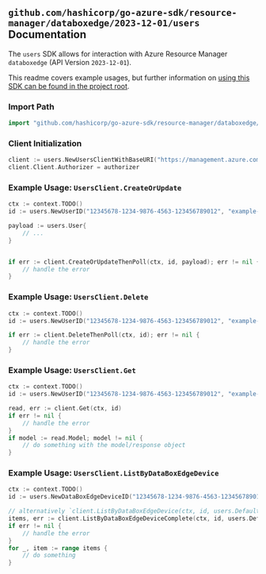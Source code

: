
## `github.com/hashicorp/go-azure-sdk/resource-manager/databoxedge/2023-12-01/users` Documentation

The `users` SDK allows for interaction with Azure Resource Manager `databoxedge` (API Version `2023-12-01`).

This readme covers example usages, but further information on [using this SDK can be found in the project root](https://github.com/hashicorp/go-azure-sdk/tree/main/docs).

### Import Path

```go
import "github.com/hashicorp/go-azure-sdk/resource-manager/databoxedge/2023-12-01/users"
```


### Client Initialization

```go
client := users.NewUsersClientWithBaseURI("https://management.azure.com")
client.Client.Authorizer = authorizer
```


### Example Usage: `UsersClient.CreateOrUpdate`

```go
ctx := context.TODO()
id := users.NewUserID("12345678-1234-9876-4563-123456789012", "example-resource-group", "dataBoxEdgeDeviceName", "userName")

payload := users.User{
	// ...
}


if err := client.CreateOrUpdateThenPoll(ctx, id, payload); err != nil {
	// handle the error
}
```


### Example Usage: `UsersClient.Delete`

```go
ctx := context.TODO()
id := users.NewUserID("12345678-1234-9876-4563-123456789012", "example-resource-group", "dataBoxEdgeDeviceName", "userName")

if err := client.DeleteThenPoll(ctx, id); err != nil {
	// handle the error
}
```


### Example Usage: `UsersClient.Get`

```go
ctx := context.TODO()
id := users.NewUserID("12345678-1234-9876-4563-123456789012", "example-resource-group", "dataBoxEdgeDeviceName", "userName")

read, err := client.Get(ctx, id)
if err != nil {
	// handle the error
}
if model := read.Model; model != nil {
	// do something with the model/response object
}
```


### Example Usage: `UsersClient.ListByDataBoxEdgeDevice`

```go
ctx := context.TODO()
id := users.NewDataBoxEdgeDeviceID("12345678-1234-9876-4563-123456789012", "example-resource-group", "dataBoxEdgeDeviceName")

// alternatively `client.ListByDataBoxEdgeDevice(ctx, id, users.DefaultListByDataBoxEdgeDeviceOperationOptions())` can be used to do batched pagination
items, err := client.ListByDataBoxEdgeDeviceComplete(ctx, id, users.DefaultListByDataBoxEdgeDeviceOperationOptions())
if err != nil {
	// handle the error
}
for _, item := range items {
	// do something
}
```
